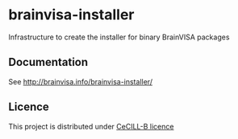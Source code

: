 # brainvisa-installer
Infrastructure to create the installer for binary BrainVISA packages

## Documentation
See http://brainvisa.info/brainvisa-installer/

## Licence
This project is distributed under [CeCILL-B licence](http://www.cecill.info/licences/Licence_CeCILL-B_V1-en.html)
